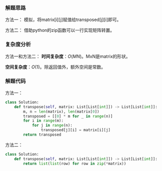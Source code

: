 ### 解题思路
方法一：
模拟，将matrix\[i\]\[j\]赋值给transposed\[j\]\[i\]即可。

方法二：
借助python的zip函数可以一行实现矩阵转置。
### 复杂度分析
方法一和方法二：
**时间复杂度**：$O(MN)$。MxN是matrix的形状。

**空间复杂度**：$O(1)$。除返回值外，额外空间是常数。

### 解题代码
方法一：
```python
class Solution:
    def transpose(self, matrix: List[List[int]]) -> List[List[int]]:
        m, n = len(matrix), len(matrix[0])
        transposed = [[0] * m for _ in range(n)]
        for i in range(m):
            for j in range(n):
                transposed[j][i] = matrix[i][j]
        return transposed
```

方法二：
```python
class Solution:
    def transpose(self, matrix: List[List[int]]) -> List[List[int]]:    
        return list(list(row) for row in zip(*matrix))
```